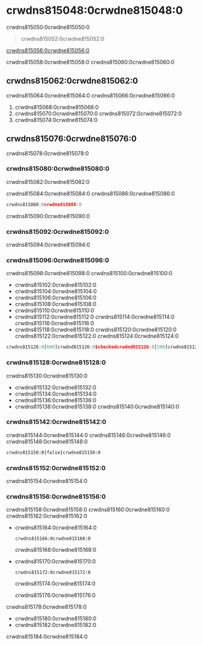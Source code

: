 # crwdns815048:0crwdne815048:0

<p class="description">crwdns815050:0crwdne815050:0</p>

> crwdns815052:0crwdne815052:0

[crwdns815056:0crwdne815056:0](crwdns815054:0crwdne815054:0)

crwdns815058:0crwdne815058:0 crwdns815060:0crwdne815060:0

## crwdns815062:0crwdne815062:0

crwdns815064:0crwdne815064:0 crwdns815066:0crwdne815066:0

1. crwdns815068:0crwdne815068:0
2. crwdns815070:0crwdne815070:0 crwdns815072:0crwdne815072:0
3. crwdns815074:0crwdne815074:0

## crwdns815076:0crwdne815076:0

crwdns815078:0crwdne815078:0

### crwdns815080:0crwdne815080:0

crwdns815082:0crwdne815082:0

crwdns815084:0crwdne815084:0 crwdns815086:0crwdne815086:0

```jsx
crwdns815088:0crwdne815088:0
```

crwdns815090:0crwdne815090:0

### crwdns815092:0crwdne815092:0

crwdns815094:0crwdne815094:0

### crwdns815096:0crwdne815096:0

crwdns815098:0crwdne815098:0 crwdns815100:0crwdne815100:0

- crwdns815102:0crwdne815102:0
- crwdns815104:0crwdne815104:0
- crwdns815106:0crwdne815106:0
- crwdns815108:0crwdne815108:0
- crwdns815110:0crwdne815110:0
- crwdns815112:0crwdne815112:0 crwdns815114:0crwdne815114:0 crwdns815116:0crwdne815116:0
- crwdns815118:0crwdne815118:0 crwdns815120:0crwdne815120:0 crwdns815122:0crwdne815122:0 crwdns815124:0crwdne815124:0

```js
crwdns815126:0[600]crwdnd815126:0$checkedcrwdnd815126:0[500]crwdne815126:0
```

### crwdns815128:0crwdne815128:0

crwdns815130:0crwdne815130:0

- crwdns815132:0crwdne815132:0
- crwdns815134:0crwdne815134:0
- crwdns815136:0crwdne815136:0
- crwdns815138:0crwdne815138:0 crwdns815140:0crwdne815140:0

### crwdns815142:0crwdne815142:0

crwdns815144:0crwdne815144:0 crwdns815146:0crwdne815146:0 crwdns815148:0crwdne815148:0

```diff
crwdns815150:0{false}crwdne815150:0
```

### crwdns815152:0crwdne815152:0

crwdns815154:0crwdne815154:0

### crwdns815156:0crwdne815156:0

crwdns815158:0crwdne815158:0 crwdns815160:0crwdne815160:0 crwdns815162:0crwdne815162:0

- crwdns815164:0crwdne815164:0
    
    ```tsx
    crwdns815166:0crwdne815166:0
    ```
    
    crwdns815168:0crwdne815168:0

- crwdns815170:0crwdne815170:0
    
    ```tsx
    crwdns815172:0crwdne815172:0
    ```
    
    crwdns815174:0crwdne815174:0
    
    crwdns815176:0crwdne815176:0

crwdns815178:0crwdne815178:0

- crwdns815180:0crwdne815180:0
- crwdns815182:0crwdne815182:0

crwdns815184:0crwdne815184:0